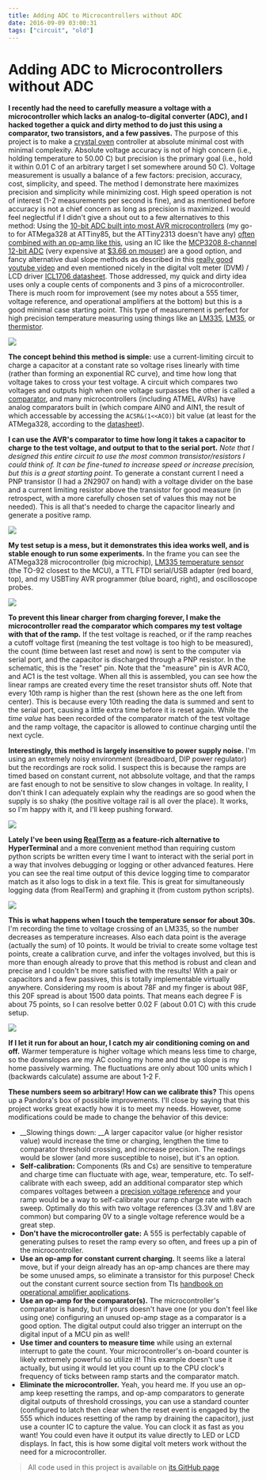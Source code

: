 ```yaml
---
title: Adding ADC to Microcontrollers without ADC
date: 2016-09-09 03:00:31
tags: ["circuit", "old"]
---
```


# Adding ADC to Microcontrollers without ADC

__I recently had the need to carefully measure a voltage with a microcontroller which lacks an analog-to-digital converter (ADC), and I hacked together a quick and dirty method to do just this using a comparator, two transistors, and a few passives.__ The purpose of this project is to make a [crystal oven](https://en.wikipedia.org/wiki/Crystal_oven) controller at absolute minimal cost with minimal complexity. Absolute voltage accuracy is not of high concern (i.e., holding temperature to 50.00 C) but precision is the primary goal (i.e., hold it within 0.01 C of an arbitrary target I set somewhere around 50 C). Voltage measurement is usually a balance of a few factors: precision, accuracy, cost, simplicity, and speed. The method I demonstrate here maximizes precision and simplicity while minimizing cost. High speed operation is not of interest (1-2 measurements per second is fine), and as mentioned before accuracy is not a chief concern as long as precision is maximized. I would feel neglectful if I didn't give a shout out to a few alternatives to this method: Using the [10-bit ADC built into most AVR microcontrollers](http://maxembedded.com/2011/06/the-adc-of-the-avr/) (my go-to for ATMega328 at ATTiny85, but the ATTiny2313 doesn't have any) [often combined with an op-amp like this](https://www.swharden.com/wp/2013-06-10-precision-temperature-measurement/), using an IC like the [MCP3208 8-channel 12-bit ADC](http://ww1.microchip.com/downloads/en/DeviceDoc/21298c.pdf) (very expensive at [$3.66 on mouser](http://www.mouser.com/Search/Refine.aspx?Keyword=mcp3208&Ns=Pricing%7c0&FS=True)) are a good option, and fancy alternative dual slope methods as described in this [really good youtube video](https://www.youtube.com/watch?v=pzXZnvEKMXs) and even mentioned nicely in the digital volt meter (DVM) / LCD driver [ICL1706 datasheet](http://www.intersil.com/content/dam/Intersil/documents/icl7/icl7106-07-07s.pdf). Those addressed, my quick and dirty idea uses only a couple cents of components and 3 pins of a microcontroller. There is much room for improvement (see my notes about a 555 timer, voltage reference, and operational amplifiers at the bottom) but this is a good minimal case starting point. This type of measurement is perfect for high precision temperature measuring using things like an [LM335](http://www.ti.com/lit/ds/symlink/lm135.pdf), [LM35](http://www.ti.com/lit/ds/symlink/lm135.pdf), or [thermistor](https://en.wikipedia.org/wiki/Thermistor).

<div class="text-center">

![](https://swharden.com/static/2016/09/09/circuit.png)

</div>

**The concept behind this method is simple:** use a current-limiting circuit to charge a capacitor at a constant rate so voltage rises linearly with time (rather than forming an exponential RC curve), and time how long that voltage takes to cross your test voltage. A circuit which compares two voltages and outputs high when one voltage surpasses the other is called a [comparator](https://en.wikipedia.org/wiki/Comparator), and many microcontrollers (including ATMEL AVRs) have analog comparators built in (which compare AIN0 and AIN1, the result of which accessable by accessing the <code>ACSR&(<span class="pl-c1">1</span><<ACO)</code>) bit value (at least for the ATMega328, according to the [datasheet](http://www.atmel.com/images/Atmel-8271-8-bit-AVR-Microcontroller-ATmega48A-48PA-88A-88PA-168A-168PA-328-328P_datasheet_Complete.pdf)). 

**I can use the AVR's comparator to time how long it takes a capacitor to charge to the test voltage, and output to that to the serial port.** _Note that I designed this entire circuit to use the most common transistor/resistors I could think of. It can be fine-tuned to increase speed or increase precision, but this is a great starting point_. To generate a constant current I need a PNP transistor (I had a 2N2907 on hand) with a voltage divider on the base and a current limiting resistor above the transistor for good measure (in retrospect, with a more carefully chosen set of values this may not be needed). This is all that's needed to charge the capacitor linearly and generate a positive ramp.

<div class="text-center img-border">

![](https://swharden.com/static/2016/09/09/testrig-1.jpg)

</div>

__My test setup is a mess, but it demonstrates this idea works well, and is stable enough to run some experiments.__ In the frame you can see the ATMega328 microcontroller (big microchip), [LM335 temperature sensor](http://www.ti.com/lit/ds/symlink/lm135.pdf) (the TO-92 closest to the MCU), a TTL FTDI serial/USB adapter (red board, top), and my USBTiny AVR programmer (blue board, right), and oscilloscope probes.

<div class="text-center img-border">

![](https://swharden.com/static/2016/09/09/scope.png)

</div>

__To prevent this linear charger from charging forever, I make the microcontroller read the comparator which compares my test voltage with that of the ramp.__ If the test voltage is reached, or if the ramp reaches a cutoff voltage first (meaning the test voltage is too high to be measured), the count (time between last reset and now) is sent to the computer via serial port, and the capacitor is discharged through a PNP resistor. In the schematic, this is the "reset" pin. Note that the "measure" pin is AVR AC0, and AC1 is the test voltage. When all this is assembled, you can see how the linear ramps are created every time the reset transistor shuts off. Note that every 10th ramp is higher than the rest (shown here as the one left from center). This is because every 10th reading the data is summed and sent to the serial port, causing a little extra time before it is reset again. While the _time value_ has been recorded of the comparator match of the test voltage and the ramp voltage, the capacitor is allowed to continue charging until the next cycle.

__Interestingly, this method is largely insensitive to power supply noise.__ I'm using an extremely noisy environment (breadboard, DIP power regulator) but the recordings are rock solid. I suspect this is because the ramps are timed based on constant current, not abbsolute voltage, and that the ramps are fast enough to not be sensitive to slow changes in voltage. In reality, I don't think I can adequately explain why the readings are so good when the supply is so shaky (the positive voltage rail is all over the place). It works, so I'm happy with it, and I'll keep pushing forward.

<div class="text-center img-border">

![](https://swharden.com/static/2016/09/09/miniterm.png)

</div>

__Lately I've been using [RealTerm](http://realterm.sourceforge.net/) as a feature-rich alternative to HyperTerminal__ and a more convenient method than requiring custom python scripts be written every time I want to interact with the serial port in a way that involves debugging or logging or other advanced features. Here you can see the real time output of this device logging time to comparator match as it also logs to disk in a text file. This is great for simultaneously logging data (from RealTerm) and graphing it (from custom python scripts).

<div class="text-center">

![](https://swharden.com/static/2016/09/09/data_touch.png)

</div>

__This is what happens when I touch the temperature sensor for about 30s.__ I'm recording the time to voltage crossing of an LM335, so the number decreases as temperature increases. Also each data point is the average (actually the sum) of 10 points. It would be trivial to create some voltage test points, create a calibration curve, and infer the voltages involved, but this is more than enough already to prove that this method is robust and clean and precise and I couldn't be more satisfied with the results! With a pair or capacitors and a few passives, this is totally implementable virtually anywhere. Considering my room is about 78F and my finger is about 98F, this 20F spread is about 1500 data points. That means each degree F is about 75 points, so I can resolve better 0.02 F (about 0.01 C) with this crude setup.

<div class="text-center">

![](https://swharden.com/static/2016/09/09/data_ac.png)

</div>

__If I let it run for about an hour, I catch my air conditioning coming on and off.__ Warmer temperature is higher voltage which means less time to charge, so the downslopes are my AC cooling my home and the up slope is my home passively warming. The fluctuations are only about 100 units which I (backwards calculate) assume are about 1-2 F.

__These numbers seem so arbitrary! How can we calibrate this?__ This opens up a Pandora's box of possible improvements. I'll close by saying that this project works great exactly how it is to meet my needs. However, some modifications could be made to change the behavior of this device:

*   __Slowing things down: __A larger capacitor value (or higher resistor value) would increase the time or charging, lengthen the time to comparator threshold crossing, and increase precision. The readings would be slower (and more susceptible to noise), but it's an option.
*   __Self-calibration:__ Components (Rs and Cs) are sensitive to temperature and charge time can fluctuate with age, wear, temperature, etc. To self-calibrate with each sweep, add an additional comparator step which compares voltages between a [precision voltage reference](http://www.ti.com/lit/an/slyt183/slyt183.pdf) and your ramp would be a way to self-calibrate your ramp charge rate with each sweep. Optimally do this with two voltage references (3.3V and 1.8V are common) but comparing 0V to a single voltage reference would be a great step.
*   __Don't have the microcontroller gate:__ A 555 is perfectably capable of generating pulses to reset the ramp every so often, and frees up a pin of the microcontroller.
*   __Use an op-amp for constant current charging.__ It seems like a lateral move, but if your deign already has an op-amp chances are there may be some unused amps, so eliminate a transistor for this purpose! Check out the constant current source section from TIs [handbook on operational amplifier applications](http://www.ti.com/lit/an/sboa092a/sboa092a.pdf).
*   __Use an op-amp for the comparator(s).__ The microcontroller's comparator is handy, but if yours doesn't have one (or you don't feel like using one) configuring an unused op-amp stage as a comparator is a good option. The digital output could also trigger an interrupt on the digital input of a MCU pin as well!
*   __Use timer and counters to measure time__ while using an external interrupt to gate the count. Your microcontroller's on-board counter is likely extremely powerful so utilize it! This example doesn't use it actually, but using it would let you count up to the CPU clock's frequency of ticks between ramp starts and the comparator match.
*   __Eliminate the microcontroller.__ Yeah, you heard me. If you use an op-amp keep resetting the ramps, and op-amp comparators to generate digital outputs of threshold crossings, you can use a standard counter (configured to latch then clear when the reset event is engaged by the 555 which induces resetting of the ramp by draining the capacitor), just use a counter IC to capture the value. You can clock it as fast as you want! You could even have it output its value directly to LED or LCD displays. In fact, this is how some digital volt meters work without the need for a microcontroller.

>  All code used in this project is available on [its GitHub page](https://github.com/swharden/AVR-projects/tree/master/ATMega328%202016-09-07%20ramp%20DVM)